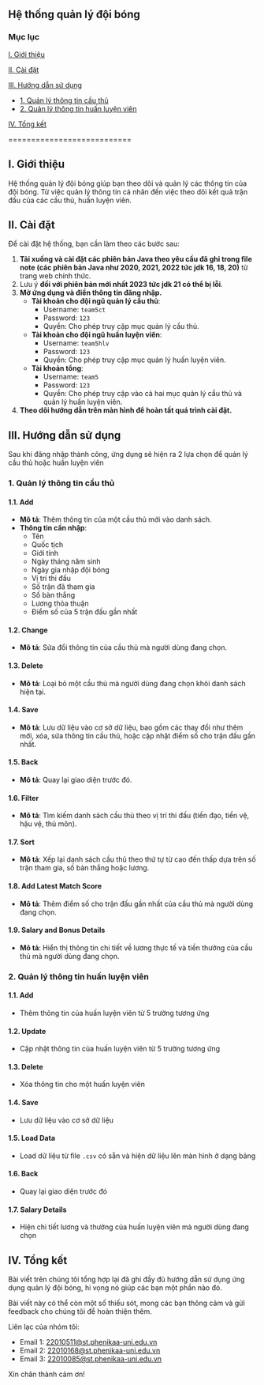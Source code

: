 ﻿## Hệ thống quản lý đội bóng

### Mục lục

[I. Giới thiệu](#GioiThieu)

[II. Cài đặt](#CaiDat)

[III. Hướng dẫn sử dụng](#HDSD)

- [1. Quản lý thông tin cầu thủ](#QLTTCT)
- [2. Quản lý thông tin huấn luyện viên](#QLTTHLV)

[IV. Tổng kết](#Tongket)

===========================

<a name="GioiThieu"></a>

## I. Giới thiệu

Hệ thống quản lý đội bóng giúp bạn theo dõi và quản lý các thông tin của đội bóng. Từ việc quản lý thông tin cá nhân đến việc theo dõi kết quả trận đấu của các cầu thủ, huấn luyện viên.

<a name="CaiDat"></a>

## II. Cài đặt

Để cài đặt hệ thống, bạn cần làm theo các bước sau:

1. **Tải xuống và cài đặt các phiên bản Java theo yêu cầu đã ghi trong file note (các phiên bản Java như 2020, 2021, 2022 tức jdk 16, 18, 20)** từ trang web chính thức.
2. Lưu ý **đối với phiên bản mới nhất 2023 tức jdk 21 có thể bị lỗi**.
3. **Mở ứng dụng và điền thông tin đăng nhập.**
   - **Tài khoản cho đội ngũ quản lý cầu thủ**:
     - Username: `team5ct`
     - Password: `123`
     - Quyền: Cho phép truy cập mục quản lý cầu thủ.
   - **Tài khoản cho đội ngũ huấn luyện viên**:
     - Username: `team5hlv`
     - Password: `123`
     - Quyền: Cho phép truy cập mục quản lý huấn luyện viên.
   - **Tài khoản tổng**:
     - Username: `team5`
     - Password: `123`
     - Quyền: Cho phép truy cập vào cả hai mục quản lý cầu thủ và quản lý huấn luyện viên.
4. **Theo dõi hướng dẫn trên màn hình để hoàn tất quá trình cài đặt.**

<a name="HDSD"></a>

## III. Hướng dẫn sử dụng

Sau khi đăng nhập thành công, ứng dụng sẽ hiện ra 2 lựa chọn để quản lý cầu thủ hoặc huấn luyện viên

<a name="QLTTCT"></a>

### 1. Quản lý thông tin cầu thủ

#### 1.1. Add

- **Mô tả**: Thêm thông tin của một cầu thủ mới vào danh sách.
- **Thông tin cần nhập**:
  - Tên
  - Quốc tịch
  - Giới tính
  - Ngày tháng năm sinh
  - Ngày gia nhập đội bóng
  - Vị trí thi đấu
  - Số trận đã tham gia
  - Số bàn thắng
  - Lương thỏa thuận
  - Điểm số của 5 trận đấu gần nhất

#### 1.2. Change

- **Mô tả**: Sửa đổi thông tin của cầu thủ mà người dùng đang chọn.

#### 1.3. Delete

- **Mô tả**: Loại bỏ một cầu thủ mà người dùng đang chọn khỏi danh sách hiện tại.

#### 1.4. Save

- **Mô tả**: Lưu dữ liệu vào cơ sở dữ liệu, bao gồm các thay đổi như thêm mới, xóa, sửa thông tin cầu thủ, hoặc cập nhật điểm số cho trận đấu gần nhất.

#### 1.5. Back

- **Mô tả**: Quay lại giao diện trước đó.

#### 1.6. Filter

- **Mô tả**: Tìm kiếm danh sách cầu thủ theo vị trí thi đấu (tiền đạo, tiền vệ, hậu vệ, thủ môn).

#### 1.7. Sort

- **Mô tả**: Xếp lại danh sách cầu thủ theo thứ tự từ cao đến thấp dựa trên số trận tham gia, số bàn thắng hoặc lương.

#### 1.8. Add Latest Match Score

- **Mô tả**: Thêm điểm số cho trận đấu gần nhất của cầu thủ mà người dùng đang chọn.

#### 1.9. Salary and Bonus Details

- **Mô tả**: Hiển thị thông tin chi tiết về lương thực tế và tiền thưởng của cầu thủ mà người dùng đang chọn.

<a name="QLTTHLV"></a>

### 2. Quản lý thông tin huấn luyện viên

#### 1.1. Add

- Thêm thông tin của huấn luyện viên từ 5 trường tương ứng

#### 1.2. Update

- Cập nhật thông tin của huấn luyện viên từ 5 trường tương ứng

#### 1.3. Delete

- Xóa thông tin cho một huấn luyện viên

#### 1.4. Save

- Lưu dữ liệu vào cơ sở dữ liệu

#### 1.5. Load Data

- Load dữ liệu từ file `.csv` có sẵn và hiện dữ liệu lên màn hình ở dạng bảng

#### 1.6. Back

- Quay lại giao diện trước đó

#### 1.7. Salary Details

- Hiện chi tiết lương và thưởng của huấn luyện viên mà người dùng đang chọn

<a name="Tongket"></a>

## IV. Tổng kết

Bài viết trên chúng tôi tổng hợp lại đã ghi đầy đủ hướng dẫn sử dụng ứng dụng quản lý đội bóng, hi vọng nó giúp các bạn một phần nào đó.

Bài viết này có thể còn một số thiếu sót, mong các bạn thông cảm và gửi feedback cho chúng tôi để hoàn thiện thêm.

Liên lạc của nhóm tôi:

- Email 1: 22010511@st.phenikaa-uni.edu.vn
- Email 2: 22010168@st.phenikaa-uni.edu.vn
- Email 3: 22010085@st.phenikaa-uni.edu.vn

Xin chân thành cảm ơn!

